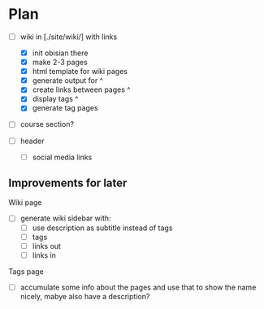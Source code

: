 # Plan

- [ ] wiki in [./site/wiki/] with links
  - [x] init obisian there
  - [x] make 2-3 pages
  - [x] html template for wiki pages
  - [x] generate output for ^
  - [x] create links between pages ^
  - [x] display tags ^
  - [x] generate tag pages

- [ ] course section?

- [ ] header
  - [ ] social media links

## Improvements for later

Wiki page
- [ ] generate wiki sidebar with:
  - [ ] use description as subtitle instead of tags
  - [ ] tags
  - [ ] links out
  - [ ] links in

Tags page
  - [ ] accumulate some info about the pages and use that to show the name nicely, mabye also have a description?
